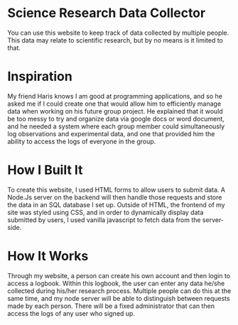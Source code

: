 # Science Research Data Collector

You can use this website to keep track of data collected by multiple people. This data may relate to scientific research, but by no means is it limited to that.

# Inspiration

My friend Haris knows I am good at programming applications, and so he asked me if I could create one that would allow him to efficiently manage data when working on his future group project. He explained that it would be too messy to try and organize data via google docs or word document, and he needed a system where each group member could simultaneously log observations and experimental data, and one that provided him the ability to access the logs of everyone in the group.

# How I Built It

To create this website, I used HTML forms to allow users to submit data. A Node.Js server on the backend will then handle those requests and store the data in an SQL database I set up. Outside of HTML, the frontend of my site was styled using CSS, and in order to dynamically display data submitted by users, I used vanilla javascript to fetch data from the server-side. 

# How It Works

Through my website, a person can create his own account and then login to access a logbook. Within this logbook, the user can enter any data he/she collected during his/her research process. Multiple people can do this at the same time, and my node server will be able to distinguish between requests made by each person. There will be a fixed administrator that can then access the logs of any user who signed up.
